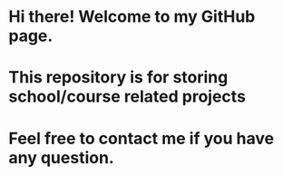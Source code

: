 # Hi there! Welcome to my GitHub page. 

# This repository is for storing school/course related projects

# Feel free to contact me if you have any question. 
